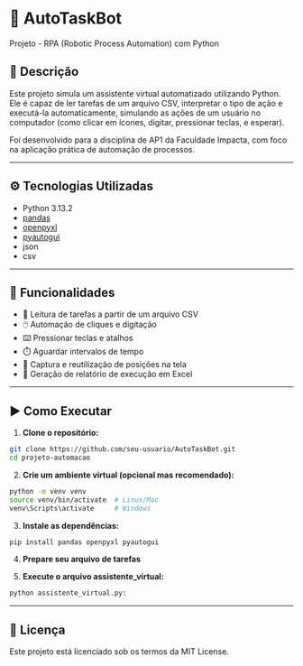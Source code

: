 # 🤖 AutoTaskBot

Projeto - RPA (Robotic Process Automation) com Python

## 📌 Descrição

Este projeto simula um assistente virtual automatizado utilizando Python. Ele é capaz de ler tarefas de um arquivo CSV, interpretar o tipo de ação e executá-la automaticamente, simulando as ações de um usuário no computador (como clicar em ícones, digitar, pressionar teclas, e esperar).

Foi desenvolvido para a disciplina de AP1 da Faculdade Impacta, com foco na aplicação prática de automação de processos.

---

## ⚙️ Tecnologias Utilizadas

- Python 3.13.2
- [pandas](https://pypi.org/project/pandas/)
- [openpyxl](https://pypi.org/project/openpyxl/)
- [pyautogui](https://pypi.org/project/pyautogui/)
- json
- csv

---

## 🚀 Funcionalidades

- 📄 Leitura de tarefas a partir de um arquivo CSV
- 🖱️ Automação de cliques e digitação
- ⌨️ Pressionar teclas e atalhos
- ⏱️ Aguardar intervalos de tempo
- 📌 Captura e reutilização de posições na tela
- 🧾 Geração de relatório de execução em Excel

---

## ▶️ Como Executar

1. **Clone o repositório:**

```bash
git clone https://github.com/seu-usuario/AutoTaskBot.git
cd projeto-automacao
```

2. **Crie um ambiente virtual (opcional mas recomendado):**

```bash
python -m venv venv
source venv/bin/activate  # Linux/Mac
venv\Scripts\activate     # Windows
```
3. **Instale as dependências:**
```bash
pip install pandas openpyxl pyautogui
```

4. **Prepare seu arquivo de tarefas**
 
5. **Execute o arquivo assistente_virtual:**
```bash
python assistente_virtual.py:
```

--- 

## 📄 Licença

Este projeto está licenciado sob os termos da MIT License.